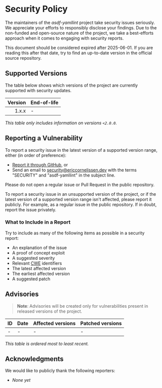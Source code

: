 <!-- SPDX-License-Identifier: CC0-1.0 -->

# Security Policy

The maintainers of the _asdf-yamllint_ project take security issues seriously.
We appreciate your efforts to responsibly disclose your findings. Due to the
non-funded and open-source nature of the project, we take a best-efforts
approach when it comes to engaging with security reports.

This document should be considered expired after 2025-06-01. If you are reading
this after that date, try to find an up-to-date version in the official source
repository.

## Supported Versions

The table below shows which versions of the project are currently supported with
security updates.

| Version | End-of-life |
| ------: | :---------- |
|   1.x.x | -           |

_This table only includes information on versions `<2.0.0`._

## Reporting a Vulnerability

To report a security issue in the latest version of a supported version range,
either (in order of preference):

- [Report it through GitHub][new github advisory], or
- Send an email to [security@ericcornelissen.dev] with the terms "SECURITY" and
  "asdf-yamllint" in the subject line.

Please do not open a regular issue or Pull Request in the public repository.

To report a security issue in an unsupported version of the project, or if the
latest version of a supported version range isn't affected, please report it
publicly. For example, as a regular issue in the public repository. If in doubt,
report the issue privately.

[new github advisory]: https://github.com/ericcornelissen/asdf-yamllint/security/advisories/new
[security@ericcornelissen.dev]: mailto:security@ericcornelissen.dev?subject=SECURITY%20%28asdf-yamllint%29

### What to Include in a Report

Try to include as many of the following items as possible in a security report:

- An explanation of the issue
- A proof of concept exploit
- A suggested severity
- Relevant [CWE] identifiers
- The latest affected version
- The earliest affected version
- A suggested patch

[cwe]: https://cwe.mitre.org/

## Advisories

> **Note**: Advisories will be created only for vulnerabilities present in
> released versions of the project.

| ID               | Date       | Affected versions | Patched versions |
| :--------------- | :--------- | :---------------- | :--------------- |
| -                | -          | -                 | -                |

_This table is ordered most to least recent._

## Acknowledgments

We would like to publicly thank the following reporters:

- _None yet_
